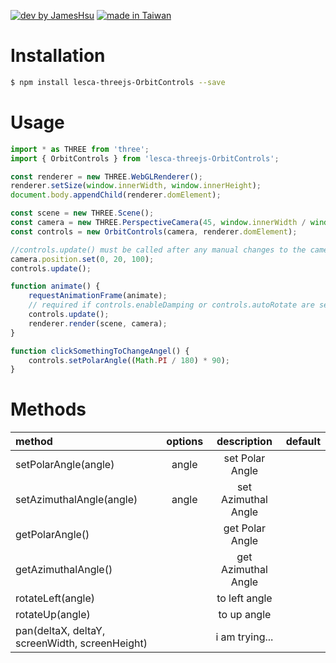 [![dev by JamesHsu](https://img.shields.io/badge/Dev%20by-Jameshsu1125-green)](https://github.com/jameshsu1125/) [![made in Taiwan](https://img.shields.io/badge/Made%20in-Taiwan-orange)](https://github.com/jameshsu1125/)

# Installation

```sh
$ npm install lesca-threejs-OrbitControls --save
```

# Usage

```javascript
import * as THREE from 'three';
import { OrbitControls } from 'lesca-threejs-OrbitControls';

const renderer = new THREE.WebGLRenderer();
renderer.setSize(window.innerWidth, window.innerHeight);
document.body.appendChild(renderer.domElement);

const scene = new THREE.Scene();
const camera = new THREE.PerspectiveCamera(45, window.innerWidth / window.innerHeight, 1, 10000);
const controls = new OrbitControls(camera, renderer.domElement);

//controls.update() must be called after any manual changes to the camera's transform
camera.position.set(0, 20, 100);
controls.update();

function animate() {
	requestAnimationFrame(animate);
	// required if controls.enableDamping or controls.autoRotate are set to true
	controls.update();
	renderer.render(scene, camera);
}

function clickSomethingToChangeAngel() {
	controls.setPolarAngle((Math.PI / 180) * 90);
}
```

# Methods

| method                                         | options |     description     | default |
| :--------------------------------------------- | :-----: | :-----------------: | ------: |
| setPolarAngle(angle)                           |  angle  |   set Polar Angle   |         |
| setAzimuthalAngle(angle)                       |  angle  | set Azimuthal Angle |         |
| getPolarAngle()                                |         |   get Polar Angle   |         |
| getAzimuthalAngle()                            |         | get Azimuthal Angle |         |
| rotateLeft(angle)                              |         |    to left angle    |         |
| rotateUp(angle)                                |         |     to up angle     |         |
| pan(deltaX, deltaY, screenWidth, screenHeight) |         |   i am trying...    |         |
